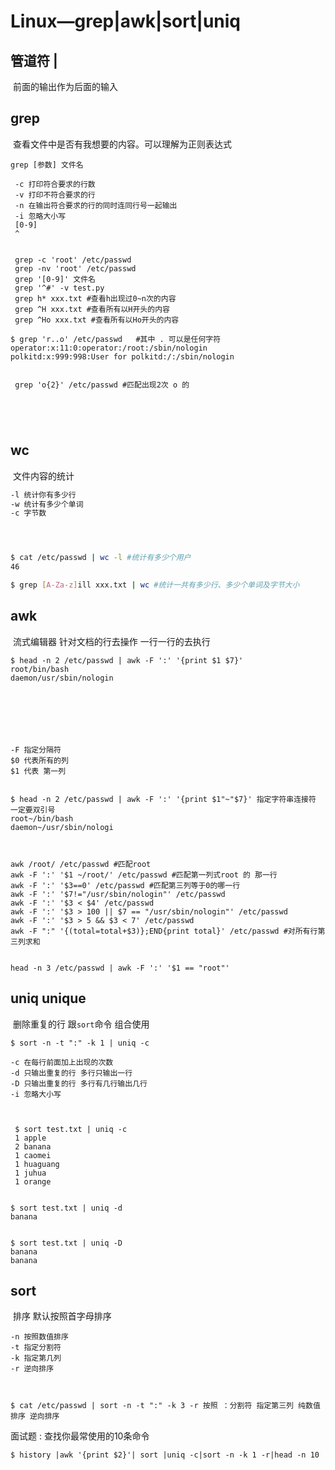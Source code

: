 # Linux—grep|awk|sort|uniq



## 管道符 |

​	前面的输出作为后面的输入

## grep 

​	查看文件中是否有我想要的内容。可以理解为正则表达式

```shell
grep [参数] 文件名 

 -c 打印符合要求的行数 
 -v 打印不符合要求的行 
 -n 在输出符合要求的行的同时连同行号一起输出 
 -i 忽略大小写 
 [0-9]
 ^


 grep -c 'root' /etc/passwd
 grep -nv 'root' /etc/passwd
 grep '[0-9]' 文件名 
 grep '^#' -v test.py 
 grep h* xxx.txt #查看h出现过0~n次的内容
 grep ^H xxx.txt #查看所有以H开头的内容
 grep ^Ho xxx.txt #查看所有以Ho开头的内容

$ grep 'r..o' /etc/passwd   #其中 . 可以是任何字符
operator:x:11:0:operator:/root:/sbin/nologin
polkitd:x:999:998:User for polkitd:/:/sbin/nologin


 grep 'o{2}' /etc/passwd #匹配出现2次 o 的 



 
```

## wc 

​	文件内容的统计

```bash
-l 统计你有多少行 
-w 统计有多少个单词 
-c 字节数




$ cat /etc/passwd | wc -l #统计有多少个用户 
46

$ grep [A-Za-z]ill xxx.txt | wc #统计一共有多少行、多少个单词及字节大小
```

## awk

​	流式编辑器 针对文档的行去操作 一行一行的去执行

```shell
$ head -n 2 /etc/passwd | awk -F ':' '{print $1 $7}'
root/bin/bash
daemon/usr/sbin/nologin



 



-F 指定分隔符 
$0 代表所有的列 
$1 代表 第一列


$ head -n 2 /etc/passwd | awk -F ':' '{print $1"~"$7}' 指定字符串连接符 一定要双引号 
root~/bin/bash
daemon~/usr/sbin/nologi



awk /root/ /etc/passwd #匹配root 
awk -F ':' '$1 ~/root/' /etc/passwd #匹配第一列式root 的 那一行 
awk -F ':' '$3==0' /etc/passwd #匹配第三列等于0的哪一行 
awk -F ':' '$7!="/usr/sbin/nologin"' /etc/passwd
awk -F ':' '$3 < $4' /etc/passwd
awk -F ':' '$3 > 100 || $7 == "/usr/sbin/nologin"' /etc/passwd 
awk -F ':' '$3 > 5 && $3 < 7' /etc/passwd
awk -F ":" '{(total=total+$3)};END{print total}' /etc/passwd #对所有行第三列求和 


head -n 3 /etc/passwd | awk -F ':' '$1 == "root"'
```

## uniq unique 

​	删除重复的行 跟`sort`命令 组合使用

```shell
$ sort -n -t ":" -k 1 | uniq -c

-c 在每行前面加上出现的次数 
-d 只输出重复的行 多行只输出一行
-D 只输出重复的行 多行有几行输出几行 
-i 忽略大小写 



 $ sort test.txt | uniq -c 
 1 apple
 2 banana
 1 caomei
 1 huaguang
 1 juhua
 1 orange


$ sort test.txt | uniq -d 
banana


$ sort test.txt | uniq -D
banana
banana
```

## sort 

​	排序 默认按照首字母排序

```shell
-n 按照数值排序 
-t 指定分割符 
-k 指定第几列 
-r 逆向排序



$ cat /etc/passwd | sort -n -t ":" -k 3 -r 按照 ：分割符 指定第三列 纯数值排序 逆向排序 
```

面试题 : 查找你最常使用的10条命令

```shell
$ history |awk '{print $2}'| sort |uniq -c|sort -n -k 1 -r|head -n 10
```